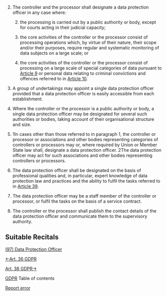 


2. The controller and the processor shall designate a data protection officer in any case where:

	
	2. the processing is carried out by a public authority or body, except for courts acting in their judicial capacity;
	
	4. the core activities of the controller or the processor consist of processing operations which, by virtue of their nature, their scope and/or their purposes, require regular and systematic monitoring of data subjects on a large scale; or
	
	6. the core activities of the controller or the processor consist of processing on a large scale of special categories of data pursuant to [Article 9](https://gdpr-info.eu/art-9-gdpr/) or personal data relating to criminal convictions and offences referred to in [Article 10](https://gdpr-info.eu/art-10-gdpr/).


4. A group of undertakings may appoint a single data protection officer provided that a data protection officer is easily accessible from each establishment.

6. Where the controller or the processor is a public authority or body, a single data protection officer may be designated for several such authorities or bodies, taking account of their organisational structure and size.

8. 1In cases other than those referred to in paragraph 1, the controller or processor or associations and other bodies representing categories of controllers or processors may or, where required by Union or Member State law shall, designate a data protection officer. 2The data protection officer may act for such associations and other bodies representing controllers or processors.

10. The data protection officer shall be designated on the basis of professional qualities and, in particular, expert knowledge of data protection law and practices and the ability to fulfil the tasks referred to in [Article 39](https://gdpr-info.eu/art-39-gdpr/).

12. The data protection officer may be a staff member of the controller or processor, or fulfil the tasks on the basis of a service contract.

14. The controller or the processor shall publish the contact details of the data protection officer and communicate them to the supervisory authority.




## Suitable Recitals



[(97) Data Protection Officer](https://gdpr-info.eu/recitals/no-97/)




[←Art. 36 GDPR](https://gdpr-info.eu/art-36-gdpr/ "Art. 36 GDPR - Prior consultation")


[Art. 38 GDPR→](https://gdpr-info.eu/art-38-gdpr/ "Art. 38 GDPR - Position of the data protection officer")



[GDPR](https://gdpr-info.eu)
Table of contents


[Report error](https://gdpr-info.eu/gf/?TB_iframe=true&height=306 "Your message")


